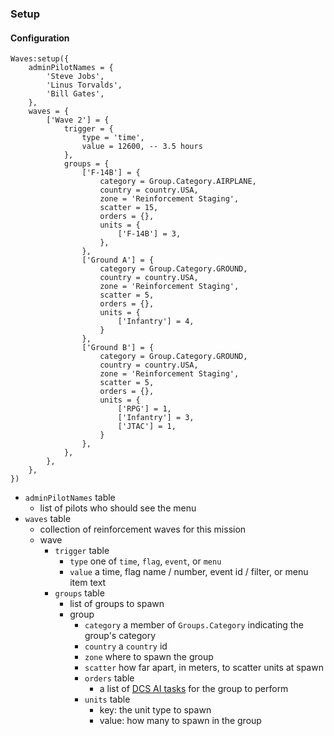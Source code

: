 <!-- markdownlint-disable MD041 -->
### Setup

#### Configuration

```lua,editable
Waves:setup({
    adminPilotNames = {
        'Steve Jobs',
        'Linus Torvalds',
        'Bill Gates',
    },
    waves = {
        ['Wave 2'] = {
            trigger = {
                type = 'time',
                value = 12600, -- 3.5 hours
            },
            groups = {
                ['F-14B'] = {
                    category = Group.Category.AIRPLANE,
                    country = country.USA,
                    zone = 'Reinforcement Staging',
                    scatter = 15,
                    orders = {},
                    units = {
                        ['F-14B'] = 3,
                    },
                },
                ['Ground A'] = {
                    category = Group.Category.GROUND,
                    country = country.USA,
                    zone = 'Reinforcement Staging',
                    scatter = 5,
                    orders = {},
                    units = {
                        ['Infantry'] = 4,
                    }
                },
                ['Ground B'] = {
                    category = Group.Category.GROUND,
                    country = country.USA,
                    zone = 'Reinforcement Staging',
                    scatter = 5,
                    orders = {},
                    units = {
                        ['RPG'] = 1,
                        ['Infantry'] = 3,
                        ['JTAC'] = 1,
                    }
                },
            },
        },
    },
})
```

- `adminPilotNames` table
  - list of pilots who should see the menu
- `waves` table
  - collection of reinforcement waves for this mission
  - wave
    - `trigger` table
      - `type` one of `time`, `flag`, `event`, or `menu`
      - `value` a time, flag name / number, event id / filter, or menu item text
    - `groups` table
      - list of groups to spawn
      - group
        - `category` a member of `Groups.Category` indicating the group's category
        - `country` a `country` id
        - `zone` where to spawn the group
        - `scatter` how far apart, in meters, to scatter units at spawn
        - `orders` table
          - a list of [DCS AI tasks](https://www.digitalcombatsimulator.com/en/support/faq/1267/#3307680) for the group to perform
        - `units` table
          - key: the unit type to spawn
          - value: how many to spawn in the group
